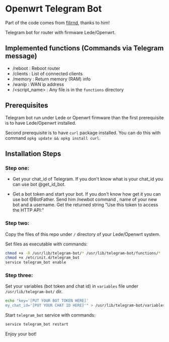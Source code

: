 # Openwrt Telegram Bot

Part of the code comes from [filirnd](https://github.com/filirnd/Lede_Openwrt_Telegram_Bot), thanks to him!

Telegram bot for router with firmware Lede/Openwrt.

## Implemented functions (Commands via Telegram message)

  - /reboot : Reboot router
  - /clients : List of connected clients
  - /memory : Return memory (RAM) info
  - /wanip : WAN ip address
  - /<script_name> : Any file is in the `functions` directory

## Prerequisites

Telegram bot run under Lede or Openwrt firmware than the first prerequisite is to have Lede/Openwrt installed.

Second prerequisite is to have `curl` package installed. You can do this with command `opkg update && opkg install curl`.

## Installation Steps

### Step one:

- Get your chat_id of Telegram. If you don't know what is your chat_id you can use bot @get_id_bot.

- Get a bot token and start your bot. If you don't know how get it you can use bot @BotFather. Send him /newbot command , name of your new bot and a username. Get the returned string "Use this token to access the HTTP API:" 

### Step two:

Copy the files of this repo under `/` directory of your Lede/Openwrt system.

Set files as executable with commands:

```sh
chmod +x -R /usr/lib/telegram-bot/* /usr/lib/telegram-bot/functions/*
chmod +x /etc/init.d/telegram_bot
service telegram_bot enable
```

### Step three:

Set your variables (bot token and chat id) in `variables` file under `/usr/lib/telegram-bot/` dir.

```sh
echo "key='[PUT YOUR BOT TOKEN HERE]'
my_chat_id='[PUT YOUR CHAT ID HERE]'" > /usr/lib/telegram-bot/variables
```

Start `telegram_bot` service with commands:

```sh
service telegram_bot restart
```

Enjoy your bot!
